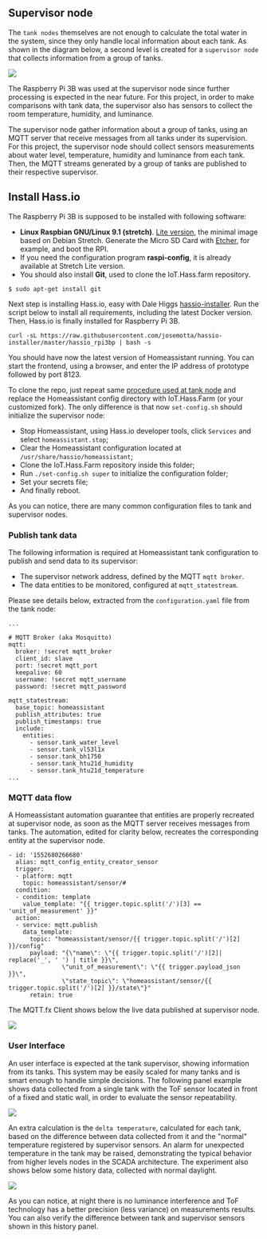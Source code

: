 ## Supervisor node

The `tank nodes` themselves are not enough to calculate the total water in the system, since they only handle local information about each tank. As shown in the diagram below, a second level is created for a `supervisor node` that collects information from a group of tanks.

![](https://i.imgur.com/E2FPbNT.jpg)

The Raspberry Pi 3B was used at the supervisor node since further processing is expected in the near future. For this project, in order to make comparisons with tank data, the supervisor also has sensors to collect the room temperature, humidity, and luminance.

The supervisor node gather information about a group of tanks, using an MQTT server that receive messages from all tanks under its supervision. For this project, the supervisor  node should collect sensors measurements about water level, temperature, humidity and luminance from each tank. Then, the MQTT streams generated by a group of tanks are published to their  respective supervisor.

## Install Hass.io

The Raspberry Pi 3B is supposed to be installed with following software:

- **Linux Raspbian GNU/Linux 9.1 (stretch)**. [Lite version](https://www.raspberrypi.org/downloads/raspbian/), the minimal image based on Debian Stretch. Generate the Micro SD Card with [Etcher](https://www.raspberrypi.org/magpi/pi-sd-etcher/), for example, and boot the RPI.
- If you need the configuration program **raspi-config**, it is already available at Stretch Lite version.
- You should also install **Git**, used to clone the IoT.Hass.farm repository.

```
$ sudo apt-get install git
```

Next step is installing Hass.io, easy with Dale Higgs [hassio-installer](https://github.com/josemotta/hassio-installer). Run the script below to install all requirements, including the latest Docker version. Then, Hass.io is finally installed for Raspberry Pi 3B.

    curl -sL https://raw.githubusercontent.com/josemotta/hassio-installer/master/hassio_rpi3bp | bash -s

You should have now the latest version of Homeassistant running. You can start the frontend, using a browser, and enter the IP address of prototype followed by port 8123.

To clone the repo, just repeat same [procedure used at tank node](https://github.com/josemotta/IoT.Hass.Farm/blob/master/_tank/README.md#clone-the-repo) and replace the Homeassistant config directory with IoT.Hass.Farm (or your customized fork). The only difference is that now `set-config.sh` should initialize the supervisor node:

- Stop Homeassistant, using Hass.io developer tools, click `Services` and select `homeassistant.stop`;
- Clear the Homeassistant configuration located at `/usr/share/hassio/homeassistant`;
- Clone the IoT.Hass.Farm repository inside this folder;
- Run `./set-config.sh super` to initialize the configuration folder;
- Set your secrets file;
- And finally reboot.

As you can notice, there are many common configuration files to tank and supervisor nodes.

### Publish tank data

The following information is required at Homeassistant tank configuration to publish and send data to its supervisor:

- The supervisor network address, defined by the MQTT `mqtt broker`.
- The data entities to be monitored, configured at `mqtt_statestream`.

Please see details below, extracted from the `configuration.yaml` file from the tank node:

	...

	# MQTT Broker (aka Mosquitto)
	mqtt:
	  broker: !secret mqtt_broker
	  client_id: slave
	  port: !secret mqtt_port
	  keepalive: 60
	  username: !secret mqtt_username
	  password: !secret mqtt_password
	
	mqtt_statestream:
	  base_topic: homeassistant
	  publish_attributes: true
	  publish_timestamps: true
	  include:
	    entities:
	      - sensor.tank_water_level
	      - sensor.tank_vl53l1x
	      - sensor.tank_bh1750
	      - sensor.tank_htu21d_humidity
	      - sensor.tank_htu21d_temperature
	...


### MQTT data flow

A Homeassistant automation guarantee that entities are properly recreated at supervisor node, as soon as the MQTT server receives messages from tanks. The  automation, edited for clarity below, recreates the corresponding entity at the supervisor node.

	- id: '1552680266680'
	  alias: mqtt_config_entity_creator_sensor
	  trigger:
	  - platform: mqtt
	    topic: homeassistant/sensor/#
	  condition:
	  - condition: template
	    value_template: "{{ trigger.topic.split('/')[3] == 'unit_of_measurement' }}"
	  action:
	  - service: mqtt.publish
	    data_template:
	      topic: "homeassistant/sensor/{{ trigger.topic.split('/')[2] }}/config"
	      payload: "{\"name\": \"{{ trigger.topic.split('/')[2]| replace('_', ' ') | title }}\",
	               \"unit_of_measurement\": \"{{ trigger.payload_json }}\",
                   \"state_topic\": \"homeassistant/sensor/{{ trigger.topic.split('/')[2] }}/state\"}"
	      retain: true

The MQTT.fx Client shows below the live data published at supervisor node.

![](https://i.imgur.com/6kSw95L.jpg)

### User Interface

An user interface is expected at the tank supervisor, showing information from its tanks. This system may be easily scaled for many tanks and is smart enough to handle simple decisions. The following panel example shows data collected from a single tank with the ToF sensor located in front of a fixed and static wall, in order to evaluate the sensor repeatability. 

![](https://i.imgur.com/hJGcEWW.jpg)

An extra calculation is the `delta temperature`, calculated for each tank, based on the difference between data collected from it and the "normal" temperature registered by supervisor sensors. An alarm for unexpected temperature in the tank may be raised, demonstrating the typical behavior from higher levels nodes in the SCADA architecture. The experiment also shows below some history data, collected with normal daylight.

![](https://i.imgur.com/J0eIXSV.jpg)

As you can notice, at night there is no luminance interference and ToF technology has a better precision (less variance) on measurements results. You can also verify the difference between tank and supervisor sensors shown in this history panel.





